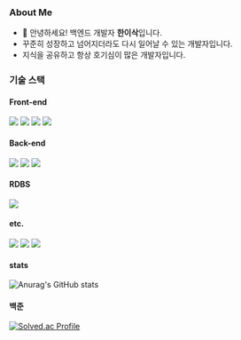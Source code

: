 ### About Me
- 👋 안녕하세요! 백엔드 개발자 **한이삭**입니다.
- 꾸준히 성장하고 넘어지더라도 다시 일어날 수 있는 개발자입니다.
- 지식을 공유하고 항상 호기심이 많은 개발자입니다.


### 기술 스택
#### Front-end
<span>
  <img src="https://img.shields.io/badge/html5-E34F26?style=flat-square&logo=html5&logoColor=white"/>
  <img src="https://img.shields.io/badge/css3-1572B6?style=flat-square&logo=css3&logoColor=white"/>
  <img src="https://img.shields.io/badge/javascript-F7DF1E?style=flat-square&logo=javascript&logoColor=black"/>
  <img src="https://img.shields.io/badge/react-61DAFB?style=flat-square&logo=react&logoColor=black"/>
</span>

#### Back-end
<span>
  <img src="https://img.shields.io/badge/Java-007396?style=flat-square&logo=Java&logoColor=white"/>
  <img src="https://img.shields.io/badge/spring-6DB33F?style=flat-square&logo=spring&logoColor=white"/>
  <img src="https://img.shields.io/badge/springboot-6DB33F?style=flat-square&logo=springboot&logoColor=white"/>
</span>

#### RDBS
<span>
  <img src="https://img.shields.io/badge/mysql-4479A1?style=flat-square&logo=mysql&logoColor=white"/>
</span>

#### etc.
<span>
  <img src="https://img.shields.io/badge/git-F05032?style=flat-square&logo=git&logoColor=white"/>
  <img src="https://img.shields.io/badge/github-181717?style=flat-square&logo=github&logoColor=white"/>
  <img src="https://img.shields.io/badge/notion-000000?style=flat-square&logo=notion&logoColor=white"/>
</span>

#### stats
![Anurag's GitHub stats](https://github-readme-stats.vercel.app/api?username=IsaacHana&show_icons=true&theme=radical)

#### 백준
[![Solved.ac Profile](http://mazassumnida.wtf/api/v2/generate_badge?boj=isaac233)](https://solved.ac/isaac233/)
<!--
**IsaacHana/IsaacHana** is a ✨ _special_ ✨ repository because its `README.md` (this file) appears on your GitHub profile.

Here are some ideas to get you started:

- 🔭 I’m currently working on ...
- 🌱 I’m currently learning ...
- 👯 I’m looking to collaborate on ...
- 🤔 I’m looking for help with ...
- 💬 Ask me about ...
- 📫 How to reach me: ...
- 😄 Pronouns: ...
- ⚡ Fun fact: ...
-->

